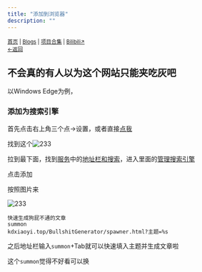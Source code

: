 ```yaml
---
title: "添加到浏览器"
description: ""
---
```

<script src="https://rs.kdxiaoyi.top/res/scripts/js/md-newUI-render.js"></script>
<small id="old_menu"><a href="/">首页</a> | <a href="/blogs">Blogs</a> | <a href="/Project">项目合集</a> | <a href="https://space.bilibili.com/1987247870">Bilibili↗</a><br><a href="./spawner.html">←返回</a></small><br>

## 不会真的有人以为这个网站只能夹吃灰吧
以Windows Edge为例，
### 添加为搜索引擎
首先点击右上角三个点->设置，或者直接[点我](chrome://settings)

找到这个![233](https://s1.ax1x.com/2022/08/21/vyAIyT.png)

拉到最下面，找到[服务](chrome://settings/privacy#:~:text=%E5%A2%9E%E5%BC%BA%E5%AE%89%E5%85%A8%E6%80%A7-,%E6%9C%8D%E5%8A%A1,-Microsoft%20Edge%20%E5%8F%AF%E8%83%BD)中的[地址栏和搜索](chrome://settings/search)，进入里面的[管理搜索引擎](chrome://settings/searchEngines)

点击添加

按照图片来

![233](https://s1.ax1x.com/2022/08/21/vyAbTJ.png)

```
快速生成狗屁不通的文章
summon
kdxiaoyi.top/BullshitGenerator/spawner.html?主题=%s
```

之后地址栏输入`summon`+Tab就可以快速填入主题并生成文章啦

这个`summon`觉得不好看可以换